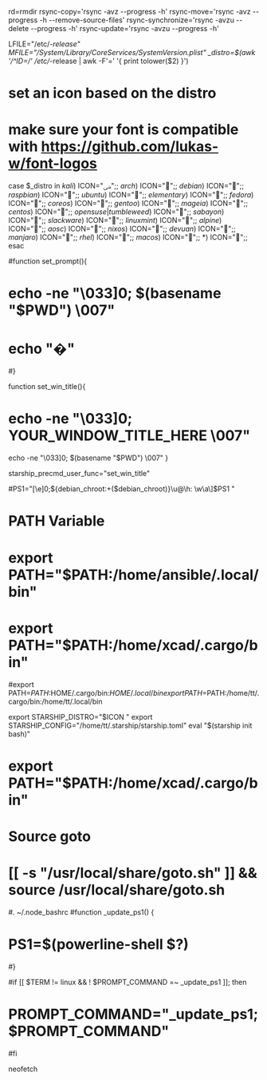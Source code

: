 rd=rmdir
rsync-copy='rsync -avz --progress -h'
rsync-move='rsync -avz --progress -h --remove-source-files'
rsync-synchronize='rsync -avzu --delete --progress -h'
rsync-update='rsync -avzu --progress -h'


LFILE="/etc/*-release"
MFILE="/System/Library/CoreServices/SystemVersion.plist"
_distro=$(awk '/^ID=/' /etc/*-release | awk -F'=' '{ print tolower($2) }')

# set an icon based on the distro
# make sure your font is compatible with https://github.com/lukas-w/font-logos
case $_distro in
    *kali*)                  ICON="ﴣ";;
    *arch*)                  ICON="";;
    *debian*)                ICON="";;
    *raspbian*)              ICON="";;
    *ubuntu*)                ICON="";;
    *elementary*)            ICON="";;
    *fedora*)                ICON="";;
    *coreos*)                ICON="";;
    *gentoo*)                ICON="";;
    *mageia*)                ICON="";;
    *centos*)                ICON="";;
    *opensuse*|*tumbleweed*) ICON="";;
    *sabayon*)               ICON="";;
    *slackware*)             ICON="";;
    *linuxmint*)             ICON="";;
    *alpine*)                ICON="";;
    *aosc*)                  ICON="";;
    *nixos*)                 ICON="";;
    *devuan*)                ICON="";;
    *manjaro*)               ICON="";;
    *rhel*)                  ICON="";;
    *macos*)                 ICON="";;
    *)                       ICON="";;
esac

#function set_prompt(){
#    echo -ne "\033]0; $(basename "$PWD") \007"
#    echo "�"
#}

function set_win_title(){
   # echo -ne "\033]0; YOUR_WINDOW_TITLE_HERE \007"
   echo -ne "\033]0; $(basename "$PWD") \007"
}

starship_precmd_user_func="set_win_title"

 #PS1="\[\e]0;${debian_chroot:+($debian_chroot)}\u@\h: \w\a\]$PS1 "

# PATH Variable
# export PATH="$PATH:/home/ansible/.local/bin"
# export PATH="$PATH:/home/xcad/.cargo/bin"

#export PATH=$PATH:$HOME/.cargo/bin:$HOME/.local/bin
export PATH=$PATH:/home/tt/.cargo/bin:/home/tt/.local/bin

export STARSHIP_DISTRO="$ICON "
export STARSHIP_CONFIG="/home/tt/.starship/starship.toml"
eval "$(starship init bash)"

# export PATH="$PATH:/home/xcad/.cargo/bin"
# Source goto
# [[ -s "/usr/local/share/goto.sh" ]] && source /usr/local/share/goto.sh

#. ~/.node_bashrc
#function _update_ps1() {
#    PS1=$(powerline-shell $?)
#}

#if [[ $TERM != linux && ! $PROMPT_COMMAND =~ _update_ps1 ]]; then
#    PROMPT_COMMAND="_update_ps1; $PROMPT_COMMAND"
#fi

neofetch
```
